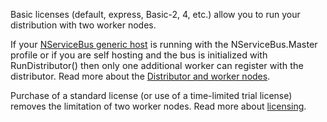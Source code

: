 <!--
title: "Licensing And Distributor"
tags: 
-->

Basic licenses (default, express, Basic-2, 4, etc.) allow you to run your distribution with two worker nodes.

<span style="font-size: 14.399999618530273px;">If your
</span>[NServiceBus generic host](the-nservicebus-host.md)<span style="font-size: 14.399999618530273px;"> is running with the NServiceBus.Master profile or if you are self hosting and the bus is initialized with RunDistributor() then only one additional worker can register with the distributor. </span>Read more about the [Distributor and worker nodes](particular.net/articles/load-balancing-with-the-distributor).

Purchase of a standard license (or use of a time-limited trial license) removes the limitation of two worker nodes. Read more about
[licensing](particular.net/licensing).

